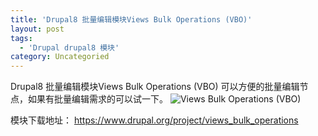```yaml
---
title: 'Drupal8 批量编辑模块Views Bulk Operations (VBO)'
layout: post
tags:
  - 'Drupal drupal8 模块'
category: Uncategoried
---
```

Drupal8 批量编辑模块Views Bulk Operations (VBO)
可以方便的批量编辑节点，如果有批量编辑需求的可以试一下。
![Views Bulk Operations (VBO)](https://www.drupal.org/files/styles/grid-3-2x/public/images/views_bulk_operations.png?itok=5BtiHq78 "Views Bulk Operations (VBO)")

模块下载地址：
https://www.drupal.org/project/views_bulk_operations